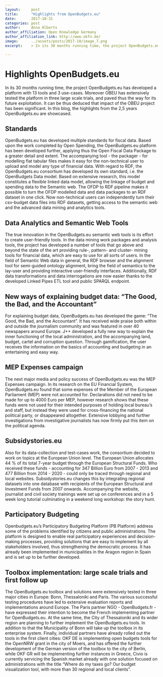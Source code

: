 ```yaml
---
layout:     post
title:      "Highlights from OpenBudgets.eu"
date:       2017-10-31
categories: post
author:     Anna Alberts
author_affiliation: Open Knowledge Germany
author_affiliation_link: http://www.okfn.de/
image:      ../assets/posts/2017-10/image_7.png
excerpt:    > In its 30 months running time, the project OpenBudgets.eu has developed a platform with 13 tools and 3 use-cases. Moreover OBEU has extensively tested the platform in three large scale trials, and paved thus the way for its future exploitation. It can be thus deduced that impact of the OBEU project has been significant. In this blog, the highlights from the 2,5 years OpenBudgets.eu are showcased.

---
```


# Highlights OpenBudgets.eu

In its 30 months running time, the project OpenBudgets.eu has developed a platform with 13 tools and 3 use-cases. Moreover OBEU has extensively tested the platform in three large scale trials, and paved thus the way for its future exploitation. It can be thus deduced that impact of the OBEU project has been significant. In this blog, the highlights from the 2,5 years OpenBudgets.eu are showcased.

## Standards
OpenBudgets.eu has developed multiple standards for fiscal data. Based upon the work completed by Open Spending, the OpenBudgets.eu platform has been developed further, applying thus the Open Fiscal Data Package to a greater detail and extent. The accompanying tool - the packager - for modelling flat tabular files makes it easy for the non-technical user to upload and model any type of financial data.
With regard to RDF, the OpenBudgets.eu consortium has developed its own standard, i.e. the OpenBudgets Data model. Based on extensive research, this model constitutes a flexible linked data model, allowing the linkage of budget and spending data to the Semantic web.
The OFDP to RDF pipeline makes it possible to turn the OFDP modelled data and data packages to an RDF dataset in one click. Now non-technical users can independently turn their csv-budget data files into RDF datasets, getting access to the semantic web and the advanced data mining and analytics tools.

## Data Analytics and Semantic Web Tools
The true innovation in the OpenBudgets.eu semantic web tools is its effort to create user-friendly tools. In the data mining work packages and analysis tools, the project has developed a number of tools that go above and beyond the state of the art providing rule-, pattern- and cluster- mining tools for financial data, which are easy to use for all sorts of users. In the field of Semantic Web data in general, the RDF browser and the alignment tool for semi-guided ontology alignment, bring the field of semantics to the lay-user and providing interactive user-friendly interfaces. Additionally, RDF data transformations and data interrogations are now easier thanks to the developed Linked Pipes ETL tool and public SPARQL endpoint.

## New ways of explaining budget data: “The Good, the Bad, and the Accountant”
For explaining budget data, OpenBudgets.eu has developed the game: “The Good, the Bad, and the Accountant”. It has received wide praise both within and outside the journalism community and was featured in over 40 newspapers around Europe. J++ developed a fully new way to explain the inner functioning of the local administration, and the accompanying land, budget, cartel and corruption question. Through gamification, the user receives the information on the basics of accounting and budgeting in an entertaining and easy way.

## MEP Expenses campaign
The next major media and policy success of OpenBudgets.eu was the MEP Expenses campaign. In its research on the EU Financial System, OpenBudgets.eu found that some expenses of the Member of the European Parliament (MEP) were not accounted for. Declarations did not need to be made for up to 4000 Euro per MEP, however research shows that these funds were not used for their intended purposes of holding local bureau’s and staff, but instead they were used for cross-financing the national political party, or disappeared altogether. Extensive lobbying and further investigations from investigative journalists has now firmly put this item on the political agenda.

## Subsidystories.eu
Also for its data-collection and test-cases work, the consortium decided to work on topics at the European Union level. The European Union allocates 44 % of its total 7-year budget through the European Structural Funds. Who received these funds - accounting for 347 Billion Euro from 2007 - 2013 and 477 Billion from 2014 - 2020 - could only be traced through regional and local websites. Subsidystories.eu changes this by integrating regional datasets into one database with recipients of the European Structural and Investment Funds from 2007 onwards. Accompanying the website, journalist and civil society trainings were set up on conferences and in a 5 week long tutorial culminating in a weekend long workshop: the story hunt.

## Participatory Budgeting
Openbudgets.eu’s Participatory Budgeting Platform (PB Platform) address some of the problems identified by citizens and public administrations. The platform is designed to enable real participatory experiences and decision-making processes, providing solutions that are easy to implement by all stakeholders involved, thus strengthening the democratic process. It has already been implemented in municipalities in the Aragon region in Spain and is set up to be further developed.

## Toolbox implementation: large scale trials and first follow up
The OpenBudgets.eu toolbox and solutions were extensively tested in three major cities in Europe: Bonn, Thessaloniki and Paris. The various successful testing procedures have led to extensive evaluation reports and implementations around Europe. The Paris partner NGO - OpenBudgets.fr - have expressed their intention to become the French implementing partner for OpenBudgets.eu. At the same time, the City of Thessaloniki and its wider region are planning to further implement the OpenBudgets.eu tools. In addition to that the Municipality of Bonn will take up the toolbox in its enterprise system. Finally, individual partners have already rolled out the tools in the first client cities: OKF DE is implementing open budgets tools for the OpenNRW grant in the city of Moers, and has offered the further development of the German version of the toolbox to the city of Berlin, while OKF GR will be implementing further instances in Greece, Civio is currently servicing the Spanish market already with one solution focused on administrations with the title “Where do my taxes go? Our budget visualization tool, with more than 30 regional and local clients”.

